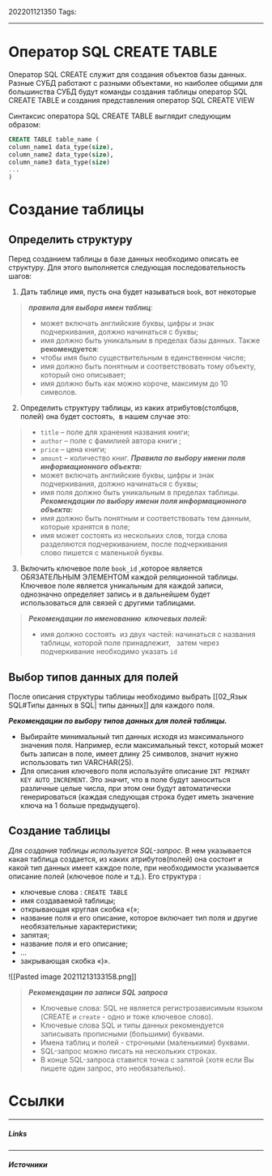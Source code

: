 202201121350
Tags:
___
# Оператор SQL CREATE TABLE
Оператор SQL CREATE служит для создания объектов базы данных. Разные СУБД работают с разными объектами, но наиболее общими для большинства СУБД будут команды создания таблицы оператор SQL CREATE TABLE и создания представления оператор SQL CREATE VIEW

Синтаксис оператора SQL CREATE TABLE выглядит следующим образом:

```sql
CREATE TABLE table_name (
column_name1 data_type(size),
column_name2 data_type(size),
column_name3 data_type(size)
...
)
```


# Создание таблицы
## Определить структуру

Перед созданием таблицы в базе данных необходимо описать ее структуру. Для этого выполняется следующая последовательность шагов:

1. Дать таблице имя, пусть она будет называться `book`, вот некоторые
>_**правила для выбора имен таблиц**_:
>-   может включать английские буквы, цифры и знак подчеркивания, должно начинаться с буквы;
>-   имя должно быть уникальным в пределах базы данных.
>Также **рекомендуется**:
>-   чтобы имя было существительным в единственном числе;
>-   имя должно быть понятным и соответствовать тому объекту, который оно описывает;
>-   имя должно быть как можно короче, максимум до 10 символов.

2. Определить структуру таблицы, из каких атрибутов(столбцов, полей) она будет состоять,  в нашем случае это:

>-   `title` – поле для хранения названия книги;
>-   `author` – поле с фамилией автора книги ;
>-   `priсe` – цена книги;
>-   `amount` – количество книг.
>**_Правила по выбору имени поля информационного объекта:_**
>-   может включать английские буквы, цифры и знак подчеркивания, должно начинаться с буквы;
>-   имя поля должно быть уникальным в пределах таблицы.
>**_Рекомендации по выбору имени поля информационного объекта:_**
>-   имя должно быть понятным и соответствовать тем данным, которые хранятся в поле;
>-   имя может состоять из нескольких слов, тогда слова разделяются подчеркиванием, после подчеркивания слово пишется с маленькой буквы.

3. Включить ключевое поле `book_id` ,которое является ОБЯЗАТЕЛЬНЫМ ЭЛЕМЕНТОМ каждой реляционной таблицы. Ключевое поле является уникальным для каждой записи, однозначно определяет запись и в дальнейшем будет использоваться для связей с другими таблицами.

>**_Рекомендации по именованию  ключевых полей:_**
>-   имя должно состоять  из двух частей: начинаться с названия таблицы, которой поле принадлежит,   затем через подчеркивание необходимо указать `id`

## Выбор типов данных для полей
После описания структуры таблицы необходимо выбрать [[02_Язык SQL#Типы данных в SQL| типы данных]] для каждого поля.

_**Рекомендации по выбору типов данных для полей таблицы.**_
-   Выбирайте минимальный тип данных исходя из максимального значения поля. Например, если максимальный текст, который может быть записан в поле, имеет длину 25 символов, значит нужно использовать тип VARCHAR(25).
-   Для описания ключевого поля используйте описание `INT PRIMARY KEY AUTO_INCREMENT`. Это значит, что в поле будут заноситься различные целые числа, при этом они будут автоматически генерироваться (каждая следующая строка будет иметь значение ключа на 1 больше предыдущего).


## Создание таблицы 
*Для создания таблицы используется SQL-запрос.* В нем указывается какая таблица создается, из каких атрибутов(полей) она состоит и какой тип данных имеет каждое поле, при необходимости указывается описание полей (ключевое поле и т.д.). Его структура :

-   ключевые слова : `CREATE TABLE`
-   имя создаваемой таблицы;
-   открывающая круглая скобка «(»;
-   название поля и его описание, которое включает тип поля и другие необязательные характеристики;
-   запятая;
-   название поля и его описание;
-   ...
-   закрывающая скобка «)».

![[Pasted image 20211213133158.png]]

>_**Рекомендации по записи SQL запроса**_
>-   Ключевые слова: SQL не является регистрозависимым языком (CREATE и `create` - одно и тоже ключевое слово). 
>-   Ключевые слова SQL и типы данных рекомендуется  записывать прописными (большими) буквами.
>-   Имена таблиц и полей - строчными (маленькими) буквами.
>-   SQL-запрос можно писать на нескольких строках.
>-   В конце SQL-запроса ставится точка с запятой (хотя если Вы пишете один запрос, это необязательно).


# Ссылки
___
##### Links


---
##### Источники
